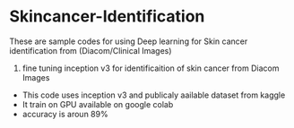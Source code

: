 # Skincancer-Identification
These are sample codes for using Deep learning for Skin cancer identification from (Diacom/Clinical Images)

1. fine tuning inception v3 for identificaition of skin cancer from Diacom Images
- This code uses inception v3 and publicaly aailable dataset from kaggle
- It train on GPU available on google colab
- accuracy is aroun 89%

